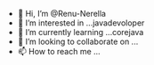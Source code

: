 - 👋 Hi, I’m @Renu-Nerella
- 👀 I’m interested in ...javadevoloper
- 🌱 I’m currently learning ...corejava
- 💞️ I’m looking to collaborate on ...
- 📫 How to reach me ...

<!---
Renu-Nerella/Renu-Nerella is a ✨ special ✨ repository because its `README.md` (this file) appears on your GitHub profile.
You can click the Preview link to take a look at your changes.
--->
